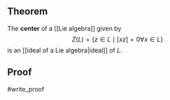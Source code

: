 ## Theorem
The **center** of a [[Lie algebra]] given by $$Z(L) = \{z\in L \mid [xz]=0\forall x\in L\}$$ is an [[ideal of a Lie algebra|ideal]] of $L$.
## Proof 
#write_proof 